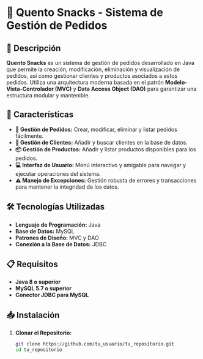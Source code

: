 # 🥨 Quento Snacks - Sistema de Gestión de Pedidos


## 🌟 Descripción

**Quento Snacks** es un sistema de gestión de pedidos desarrollado en Java que permite la creación, modificación, eliminación y visualización de pedidos, así como gestionar clientes y productos asociados a estos pedidos. Utiliza una arquitectura moderna basada en el patrón **Modelo-Vista-Controlador (MVC)** y **Data Access Object (DAO)** para garantizar una estructura modular y mantenible.

## 🚀 Características

- **📝 Gestión de Pedidos:** Crear, modificar, eliminar y listar pedidos fácilmente.
- **👥 Gestión de Clientes:** Añadir y buscar clientes en la base de datos.
- **📦 Gestión de Productos:** Añadir y listar productos disponibles para los pedidos.
- **💻 Interfaz de Usuario:** Menú interactivo y amigable para navegar y ejecutar operaciones del sistema.
- **⚠️ Manejo de Excepciones:** Gestión robusta de errores y transacciones para mantener la integridad de los datos.

## 🛠️ Tecnologías Utilizadas

- **Lenguaje de Programación:** Java
- **Base de Datos:** MySQL
- **Patrones de Diseño:** MVC y DAO
- **Conexión a la Base de Datos:** JDBC

## 📋 Requisitos

- **Java 8 o superior**
- **MySQL 5.7 o superior**
- **Conector JDBC para MySQL**

## 📥 Instalación

1. **Clonar el Repositorio:**

   ```bash
   git clone https://github.com/tu_usuario/tu_repositorio.git
   cd tu_repositorio
